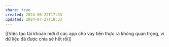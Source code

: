 ```yaml
---
share: true
created: 2024-06-22T17:53
updated: 2024-07-27T18:33
---
```

[[Việc tạo tài khoản mới ở các app cho vay tiền thực ra không quan trọng, vì dữ liệu đã được chia sẻ hết rồi]]
